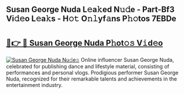 ## Susan George Nuda L𝚎a𝚔ed N𝚞𝚍e - Part-Bf3 Vi𝚍𝚎o L𝚎a𝚔s - H𝚘𝚝 O𝚗𝚕yf𝚊ns P𝚑𝚘tos 7EBDe

# <h2><a href="http://kfeolx.oniu.top/?m=Susan+George+Nuda">🔗👉 🔴 Susan George Nuda P𝚑ot𝚘𝚜 V𝚒d𝚎o</a></h2>

[![Susan George Nuda Nu𝚍e𝚜](https://i.imgur.com/0qMVB7G.gif)](http://kfeolx.oniu.top/?m=Susan+George+Nuda)
Online influencer Susan George Nuda, celebrated for publishing dance and lifestyle material, consisting of performances and personal vlogs. Prodigious performer Susan George Nuda, recognized for their remarkable talents and achievements in the entertainment industry.  
